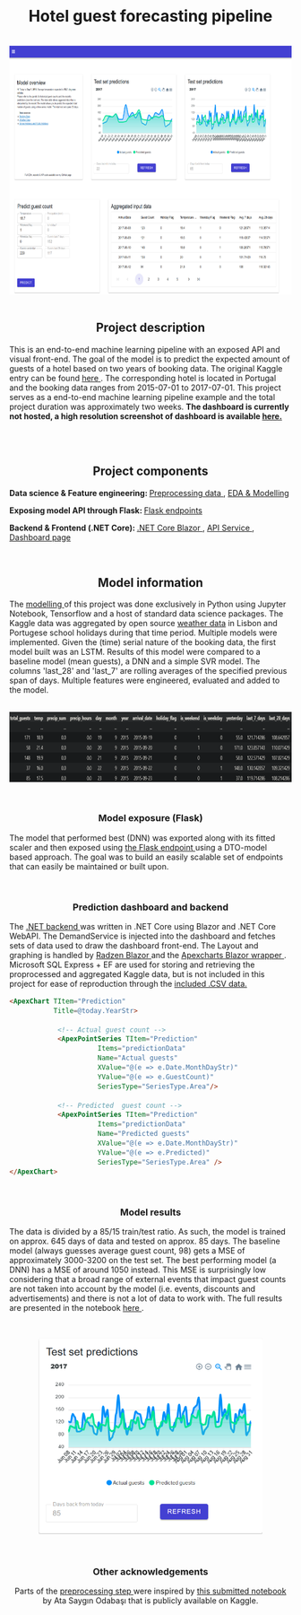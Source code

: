 <br />
<div align="center">
  <a href="https://github.com/FransHk/Hotel-guest-demand-prediction">
</div>
  </a>

<h1 align="center"><b>Hotel guest forecasting pipeline</b></h2></br>
<div align='center'> <img align='center'src="images/screen_3.png"  width="690" height="444"></div>

</br>
<h2 align="center"><b>Project description</b></h3>
<p align="left">
This is an end-to-end machine learning pipeline with an exposed API and visual front-end. The goal of the model is to predict the expected amount of guests of a hotel based on two years of booking data. The original Kaggle entry can be found <a href="https://www.kaggle.com/datasets/jessemostipak/hotel-booking-demand"> here </a>. The corresponding hotel is located in Portugal and the booking data ranges from 2015-07-01 to 2017-07-01. This project serves as a end-to-end machine learning pipeline example and the total project duration was approximately two weeks. <b>The dashboard is currently not hosted, a high resolution screenshot of dashboard is available <a href="images/screen_3.png"> here. </a> </p></b>
<br><br>

<h2 align="center"><b>Project components</b></h3>

<b>Data science & Feature engineering: </b>
    <a href="data/preprocessing.ipynb"> Preprocessing data </a>, 
    <a href="model.ipynb"> EDA & Modelling </a>

<b>Exposing model API through Flask: </b>
<a href="endpoints.py"> Flask endpoints </a>

 <b>Backend & Frontend (.NET Core): </b>
 <a href="Blazor\Hotel Demand Blazor\Hotel Demand Blazor"> .NET Core Blazor </a>, 
 <a href="Blazor/Hotel Demand Blazor/Hotel Demand Blazor/Data/DemandService.cs"> API Service </a>,
 <a href="Blazor/Hotel Demand Blazor/Hotel Demand Blazor/Pages/Index.razor"> Dashboard page</a>
   
</p>
<br> <h2 align='center'><b>Model information </b></h3> <p align="left"> 
The  <a href="model.ipynb"> modelling </a> of this project was done exclusively in Python using Jupyter Notebook, Tensorflow and a host of standard data science packages. The Kaggle data was aggregated by open source <a href="https://open-meteo.com/">weather data</a> in Lisbon and Portugese school holidays during that time period. Multiple models were implemented. Given the (time) serial nature of the booking data, the first model built was an LSTM. Results of this model were compared to a baseline model (mean guests), a DNN and a simple SVR model. The columns 'last_28' and 'last_7' are rolling averages of the specified previous span of days. Multiple features were engineered, evaluated and added to the model. </p>

<div align='center'> <br><img align='center' src="images/data_excerpt.png"  width="700" height="125"> </div>

<br> <h3 align='center'><b>Model exposure (Flask) </b></h3> <p align="left">
The model that performed best (DNN) was exported along with its fitted scaler and then exposed using <a href="endpoints.py"> the Flask endpoint </a> using a DTO-model based approach. The goal was to build an easily scalable set of endpoints that can easily be maintained or built upon.</p>

<br> <h3 align='center'><b> Prediction dashboard and backend </b></h3> <p align="left">
The <a href="Blazor\Hotel Demand Blazor\Hotel Demand Blazor"> .NET backend </a> was written in .NET Core using Blazor and .NET Core WebAPI. The DemandService is injected into the dashboard and fetches sets of data used to draw the dashboard front-end. The Layout and graphing is handled by <a href="https://github.com/radzenhq/radzen-blazor"> Radzen Blazor </a> and the <a href="https://github.com/apexcharts/Blazor-ApexCharts"> Apexcharts Blazor wrapper </a>. Microsoft SQL Express + EF are used for storing and retrieving the proprocessed and aggregated Kaggle data, but is not included in this project for ease of reproduction through the <a href="/data"> included .CSV data. </a></p>

```html
<ApexChart TItem="Prediction"
           Title=@today.YearStr>

            <!-- Actual guest count -->      
            <ApexPointSeries TItem="Prediction"
                      Items="predictionData"
                      Name="Actual guests"
                      XValue="@(e => e.Date.MonthDayStr)"
                      YValue="@(e => e.GuestCount)"
                      SeriesType="SeriesType.Area"/>

            <!-- Predicted  guest count -->      
            <ApexPointSeries TItem="Prediction"
                      Items="predictionData"
                      Name="Predicted guests"
                      XValue="@(e => e.Date.MonthDayStr)"
                      YValue="@(e => e.Predicted)"
                      SeriesType="SeriesType.Area" />
</ApexChart>
```

<br> <h3 align='center'><b> Model results </b></h3> <p align="left">
The data is divided by a 85/15 train/test ratio. As such, the model is trained on approx. 645 days of data and tested on approx. 85 days. The baseline model (always guesses average guest count, 98) gets a MSE of approximately 3000-3200 on the test set. The best performing model (a DNN) has a MSE  of around 1050 instead. This MSE is surprisingly low considering that a broad range of external events that impact guest counts are not taken into account by the model (i.e. events, discounts and advertisements) and there is not a lot of data to work with. The full results are presented in the notebook <a href="model.ipynb"> here </a>. </p><br>
<div align='center'>
<img align='center' src="images/test-set.png"  width="400" height="350">

<div align='center'><br>
<br> <h3 align='center'><b> Other acknowledgements </b></h3> 
Parts of the <a href="data\preprocessing.ipynb"> preprocessing step </a> were inspired by <a href="https://www.kaggle.com/code/atasaygin/hotel-booking-demand-eda-and-of-guest-prediction"> this submitted notebook </a> by Ata Saygın Odabaşı that is publicly available on Kaggle. </div>
